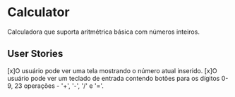 # Calculator

Calculadora que suporta aritmétrica básica com números inteiros.

## User Stories
[x]O usuário pode ver uma tela mostrando o número atual inserido.
[x]O usuário pode ver um teclado de entrada contendo botões para os dígitos 0-9, 23 operações - '+', '-', '/' e '='.